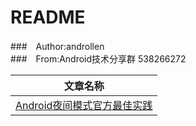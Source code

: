 README
===========================

###　Author:androllen  
###　From:Android技术分享群 538266272  

| 文章名称 | 
| ------------- | 
| [Android夜间模式官方最佳实践](http://mp.weixin.qq.com/s?__biz=MzA4MjU5NTY0NA==&mid=403622794&idx=1&sn=6cb5932286ad40c925a5b2086b81c53b&scene=0#wechat_redirect )   | 

